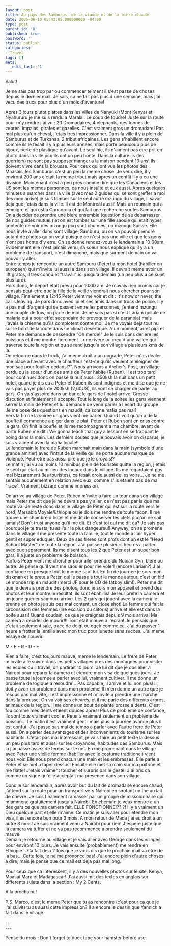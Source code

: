 ```yaml
---
layout: post
title: Au pays des Samburus, de la viande et de la biere chaude
date: 2005-06-10 05:42:05.000000000 -04:00
type: post
parent_id: '0'
published: true
password: ''
status: publish
categories:
- Travel
tags: []
meta:
  _edit_last: '1'
---
```

<p>Salut!</p>
<p>Je ne sais pas trop par ou commencer telment il s'est passe de choses depuis le dernier mail. Je sais, ca ne fait pas plus d'une semaine, mais j'ai vecu des trucs pour plus d'un mois d'aventure!</p>
<p><!--more--></p>
<p>Apres 3 jours plutot plattes dans les villes de Nanyuki (Mont Kenya) et Nyahururu je me suis rendu a Maralal. Le coup de foudre! Juste sur la route pour m'y rendre j'ai vu : 20 Dromadaires, 4 elephants, des tonnes de zebres, impalas, girafes et gazelles. C'est vraiment gros un dromadare! Pas mal plus qu'un cheval, j'etais tres impressionner. Dans la ville il y a plein de Samburus et de Turkanas, 2 tribut africaines. Les gens s'habillent encore comme ils le fesait il y a plusieurs annees, mais porte beaucoup plus de bijoux, perle de plastique qu'avant. Le seul hic, ils n'aiment pas etre prit en photo dans la ville pcq'ils ont un peu honte. Dans la culture ils (les guerriers) ne sont pas supposer manger a la maison pendant 13 ans! Ils doivent vivre dans la brousse. Pour ceux qui ont vue les photos des Maasais, les Samburus c'est un peu la meme chose. Je veux dire, il y environt 200 ans c'etait la meme tribut mais apres un conflit il y a eu une division. Maintenant c'est a peu pres comme dire que les Canadiens et les US sont les memes personnes, ca nous insulte et eux aussi. Apres quelques minutes a marcher dans la ville (avec mes 2 guides qui se sont greffer a moi des mon arrive) je suis tomber sur le seul autre mzungu du village, il savait deja que j'etais dans la ville. Il est de Montreal aussi! Mais un roumain qui a emmigre et qui est a Concordia et qui fait une recherche sur les Samburus. On a decider de prendre une biere ensemble (question de se debarrasser de nos guides mutuel!) et on est tomber sur une fille saoule qui etait hyper contente de voir des mzungu pcq sont chum est un mzungu Suisse. Elle nous invte a aller dans sont village, Samburu, ou on va pouvoir prendre autant de photos qu'on veut puisque ce n'est pas une ville et que les gens n'ont pas honte d'y etre. On se donne rendez-vous le lendemain a 10:00am.<br />
Evidemment elle n'est jamais venu, sa soeur nous explique qu'il y a un probleme de transport, c'est dimanche, mais que surment demain on va pouvoir y aller.<br />
Entre temps je rencontre un autre Samburu (Peter) a mon hotel (habiller en europeen) qui m'invite lui aussi a dans son village. Il devrait meme avoir un lift gratos, il tres connu et "travail" ici jusqu'a demain (un peu plus a ce sujet plus tard).<br />
Hors donc, le depart etait prevu pour 10:00 am. Je n'avais rien promis car je pensais peut-etre que la fille de la veille viendrait nous chercher pour son village. Finalement a 12:45 Peter vient me voir et dit : It's now or never, the car s leaving. Je pars donc avec lui et ses amis dans un trucs de police. Il y a pas mal d'argent qui se passent entre les personnes, j'entend mzungu une couple de fois, on parle de moi. Je ne sais pas si c'est Lariam (pillule de malaria qui a pour effet secondaire de provoquer de la paranoia) mais j'avais la chienne qu'ils complotent contre moi. Je me voyais deja tout nu sur le bord de la route dans ce climat desertique. A un moment, arret pipi et Peter me demande de dessendre "Oh merde!" Je le suis dans deriere les buissons et il me montre fierement... une rivere au creu d'une vallee qui traverse toute la region et qu se rend jusqu'a son village a plusieurs kms de la.<br />
On retourne dans le truck, j'ai meme droit a un upgrade, Peter m'as dealer une place a l'avant avec le chauffeur "est-ce qu'ils veulent m'eloigner de mon sac pour fouiller dedans!?". Nous arrivons a Archer's Post, un village perdu ou la soeur d'un des amis de Peter habite (Ruben). Il est trop tard pour continuer donc on passe la nuit aussi. 350ksh la nuit dans un petit hotel, quand je dis ca a Peter et Ruben ils sont indignes et me dise que je ne vais pas payer plus de 200ksh (2,60US), ils vont se charger de parler au gars. On va s'assoire dans un bar et le gars de l'hotel arrive. Grosse discution et finalement il accepte. Tout le long de la soiree les gens viennent serrer la main de Peter et lui demande de venir parler a l'ecart du groupe. Je me pose des questions en maudit, ca sonne mafia pas mal!<br />
Vers la fin de la soiree un gars vient me parler. Quand l voit qu'on a de la bouffe il commence a piger dans le plat. Peter et Ruben sont en criss contre le gars. On finit la bouffe et ils me racompagnent a ma chambre, avant de partir Ruben me dit : We gonna teach that guy a lesson! en se frappant le poing dans la main. Les derniers doutes que je pouvais avoir on disparus, je suis vraiment avec la mafia locale!!<br />
Le lendemain le frere de Ruben marchait main dans la main (symbole d'une grande amitier) avec l'intrut de la veille qui ne porte aucune marque de violence. Peut-etre pas aussi pire que je le croyais!?<br />
Le matin j'ai vu au moins 10 minibus plein de touristes quitte la region, j'etais le seul qui etait au millieu des locaux dans le village. Ils me regardaient pas mal bizzarement (les touristes), ca fesait drole aussi de les voirs... Je ne me sentais aucunement en relation avec eux, comme s'ils etaient pas de ma "race". Vraiment bizzard comme impression.</p>
<p>On arrive au village de Peter, Ruben m'nvite a faire un tour dans son village mais Peter me dit que je ne devrais pas y aller, ce n'est pas par la que ma route va. Je reste donc dans le village de Peter qui est sur la route vers le nord, Marsabit/Moyale/Ethiopie ou je dois me rendre de toute facon. Il me trouve une chambre d'hotel et me dit de conserver les clefs pcq'on ne sait jamais! Don't trust anyone qu'il me dit. Et c'est toi qui me dit ca? Je sais pas pourquoi je te trusts, tu as l'air le plus dangeureu!! Anyway, on se promene dans le village il me presente toute la famille, tout le monde a l'air hyper gentil et super eduquer. Deux de ses freres sont profs dont un est le "Head School Master" de toute la region. J'ai passee plusieurs heures a parler avec eux separement. Ils me disent tous les 2 que Peter est un super bon gars, il a juste un probleme de boisson.<br />
Parfois Peter vient me chercher pour aller prendre du Nubian Gyn, biere ou autre. Je pense qu'il veut me saouler pour me voler! (encore Lariam?) J'ai confiance en presque tout le monde sauf lui. En fin de journee je sors mon diskman et le prete a Peter, qui le passe a tout le monde autour, c'est un hit! Le monde trip en maudit (merci JF pour le CD de fatboy slim!). Peter me dit que je devrais prendre des photos, donc je sors mon appareil et prend des photos et leur montre le resultat, ils sont ebahillis! Je leur prete la camera et un jeune guerier samburu arrive. Les 2 gars qui jouent avec la camera le prenne en photo je suis pas mal content, un close shot! La femme qui fait la circonsision des femmes (lire excision du clitoris) arrive et elle est dans la boite aussi! Quand soudain, ce que je craignais depuis 9 mois arriva! Ma camera a decider de mourir!!! Tout etait mauve a l'ecran! Je pensais que c'etait seulement sale, trace de doigt ou qqch comme ca. J'ai du passer 1 heure a frotter la lentille avec mon truc pour lunette sans succes. J'ai meme essaye de l'ouvrir.</p>
<p>M - E - R - D - E</p>
<p>Rien a faire, c'est toujours mauve, meme le lendemain. Le frere de Peter m'invite a le suivre dans les petits villages pres des montagnes pour visiter les ecoles ou il travail, on partirait 10 jours. Je lui dit que je dos aller a Nairobi pour reparer la camera et etendre mon visa de quelques jours. Je passe toute la journee a parler avec lui, vraiment cultiver. Il me donne un probleme de logique a resoudre... Pas capable, il arrive et lui non plus! Il doit y avoir un probleme dans mon probleme! Il m'en donne un autre que je resous pas mal vite, il est impressonne et m'invite a prendre une marche dans la brousse. On va voir ses chevres, et il me parle des differents arbres, animaux de la region. Il me donne un bout de plante brosse a dents. C'est fou comme mes dents etaient douces apres! Plus de probleme de confance, ils sont tous vraiment cool et Peter a vraiment seulement un probleme de boisson... Le matin il est vraiment gentil mais plus la journee avance plus il est confut. J'ai passe pas mal de temps a parler avec l'autre frere de Peter aussi. On a parler des avantages et des inconvenients du tourisme sur les habitants. C'etait pas mal interessant, je vais faire un petit texte la dessus un peu plus tard et aussi sur les croyances, habitudes des Samburus. Mais la j'ai passe assez de temps sur le net. En me promenant dans le village avec Peter une vieille femme (habiller avec le costume traditionel) vient nous voir. Elle nous prend chacun une main et les embrasses. Elle parle a Peter et se met a taper dessus! Ensuite elle met sa main sur ma poitrine et me flatte! J'etais vraiment toucher et surpris par le geste! J'ai pris ca comme un signe qu'elle acceptait ma presence dans son village.</p>
<p>Donc le sur lendemain, apres avoir but du lait de dromadaire encore chaud, j'attend sur la route pour un transport vers Nairobi en sirotant un the au lait de chevre. Je suis finalement ramasser par un groupe de missoionnaire qui m'ammene gratuitement jusqu'a Nairobi. En chemain je veux montre a un des gars ce que ma camera fait. ELLE FONCTIONNE!??!?! Il y a vraiment un Dieu quelque part et elle m'aime! Ce matin je suis aller pour etendre mon visa, il est encore bon pour 3 mois. A mon retour de Mada j'ai eu droit a un autre 3 mois! Je suis vraiment venu a Nairobi pour rien! J'espere juste que la camera va tuffer et ne va pas recommence a prendre seulement du mauve!<br />
Demain je retourne au village et je vais aller avec George dans les villages pour environt 10 jours. Je vais ensuite (probablement) me rendre en Ethiopie... Ca fait deja 2 fois que je vous dis que le prochain mail va etre de la bas... Cette fois, je ne me prononce pas! J'ai encore plein d'autre choses a dire, mais je pense que ce mail est deja pas mal long.</p>
<p>Pour ceux que ca interessent, il y a des nouvelles photos sur le site. Kenya, Maasai Mara et Madagascar! J'ai aussi mit des textes en anglais sur differents sujets dans la section : My 2 Cents.</p>
<p>A la prochaine!</p>
<p>P.S. Marco, c'est le meme Peter que tu as rencontre (c'est pour ca que je l'ai suivit) tu as aussi cette impression? Il a encore le dessin que Yannick a fait dans le village.</p>
<p>--<br />
---
  
Pense du mois : Don't forget to duck tape your hamster before use.